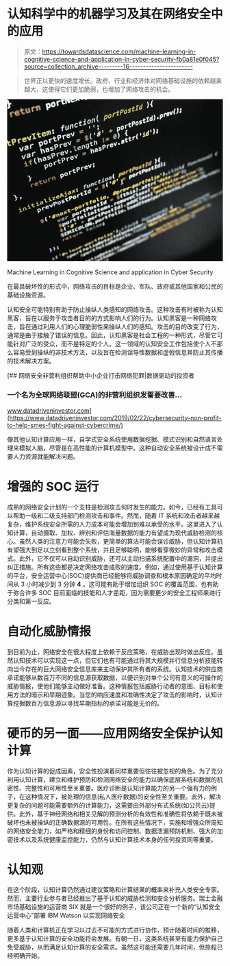 # 认知科学中的机器学习及其在网络安全中的应用

> 原文：<https://towardsdatascience.com/machine-learning-in-cognitive-science-and-application-in-cyber-security-fb0a81e0f045?source=collection_archive---------16----------------------->

> 世界正以更快的速度增长。政府、行业和经济体对网络基础设施的依赖越来越大，这使得它们更加脆弱，也增加了网络攻击的机会。

![](img/bacf88ce79b68862f6b0a7c4b12985e7.png)

Machine Learning in Cognitive Science and application in Cyber Security

在最具破坏性的形式中，网络攻击的目标是企业、军队、政府或其他国家和公民的基础设施资源。

认知安全可能特别有助于防止操纵人类感知的网络攻击。这种攻击有时被称为认知黑客，旨在以服务于攻击者目的的方式影响人们的行为。认知黑客是一种网络攻击，旨在通过利用人们的心理脆弱性来操纵人们的感知。攻击的目的改变了行为，通常是由于接触了错误的信息。因此，认知黑客是社会工程的一种形式，尽管它可能针对广泛的受众，而不是特定的个人。这一领域的认知安全工作包括使个人不那么容易受到操纵的非技术方法，以及旨在检测误导性数据和虚假信息并防止其传播的技术解决方案。

[](https://www.datadriveninvestor.com/2019/02/22/cybersecurity-non-profit-to-help-smes-fight-against-cybercrime/) [## 网络安全非营利组织帮助中小企业打击网络犯罪|数据驱动的投资者

### 一个名为全球网络联盟(GCA)的非营利组织发誓要改善…

www.datadriveninvestor.com](https://www.datadriveninvestor.com/2019/02/22/cybersecurity-non-profit-to-help-smes-fight-against-cybercrime/) 

像其他认知计算应用一样，自学式安全系统使用数据挖掘、模式识别和自然语言处理来模拟人脑，尽管是在高性能的计算机模型中。这种自动安全系统被设计成不需要人力资源就能解决问题。

# **增强的 SOC 运行**

成熟的网络安全计划的一个支柱是检测攻击何时发生的能力。如今，已经有工具可以帮助一级和二级支持部门检测攻击和事件。然而，随着 IT 系统和攻击者越来越复杂，维护系统安全所需的人力成本可能会增加到难以承受的水平。这里进入了认知计算，自动摄取、加权、辨别和评估海量数据的能力有望成为现代威胁检测的核心。虽然人类的注意力可能会失败，更简单的算法可能会误诊威胁，但认知计算机有望强大到足以立刻看到整个系统，并且足够聪明，能够看穿微妙的异常和攻击模式。此外，它不仅可以自动识别威胁，还可以主动扫描系统配置中的漏洞，并提出纠正措施。所有这些都是决定网络攻击成败的速度。例如，通过使用基于认知计算的平台，安全运营中心(SOC)提供商已经能够将威胁调查和根本原因确定的平均时间从 3 小时减少到 3 分钟 **4** 。这可能有助于增加组织 SOC 的覆盖范围，也有助于弥合许多 SOC 目前面临的技能和人才差距，因为需要更少的安全工程师来进行分类和第一反应。

# **自动化威胁情报**

到目前为止，网络安全在很大程度上依赖于反应策略，在威胁出现时做出反应。虽然认知技术可以实现这一点，但它们也有可能通过将其大规模并行信息分析技能转向当今存在的巨大网络安全信息库来主动保护其所有者的系统。认知技术的供应商承诺能够从数百万不同的信息源获取数据，以便识别对单个公司有意义的可操作的威胁情报，使他们能够主动做好准备。这种情报包括威胁行动者的意图、目标和使用方法的暗示和早期迹象。当您的响应速度和准确性决定了攻击的影响时，认知计算挖掘数百万信息源以寻找早期指标的承诺可能是无价的。

# **硬币的另一面——应用网络安全保护认知计算**

作为认知计算的促成因素，安全性扮演着同样重要但往往被忽视的角色。为了充分利用认知计算，建立和维护预防和检测网络安全的能力以确保底层系统和数据的机密性、完整性和可用性至关重要。医疗诊断是认知计算能力的另一个强有力的例子，在这种情况下，被处理的信息(私人医疗数据)的安全性至关重要。此外，解决更复杂的问题可能需要额外的计算能力，这需要由外部分布式系统(如公共云)提供。此外，基于神经网络和相关见解的预测分析的有效性和准确性将依赖于既未被破坏也未被操纵的正确数据源的可用性。在所有这些情况下，实施和增强众所周知的网络安全能力，如严格和精细的身份和访问控制、数据泄漏预防机制、强大的加密技术以及系统健康监控能力，仍然与认知计算技术本身的任何投资同等重要。

# **认知观**

在这个阶段，认知计算仍然通过建议策略和计算结果的概率来补充人类安全专家。然而，主要行业参与者已经推出了基于认知的威胁检测和安全分析服务。瑞士金融市场基础设施的运营商 SIX 就是一个很好的例子，该公司正在一个新的“认知安全运营中心”部署 IBM Watson 以实现网络安全

随着人类和计算机正在学习以过去不可能的方式进行协作，预计随着时间的推移，更多基于认知计算的安全功能将会发展。有朝一日，这类系统甚至有能力保护自己免受威胁，从而满足认知计算的安全需求。虽然这可能还需要几年时间，但旅程已经明确开始。